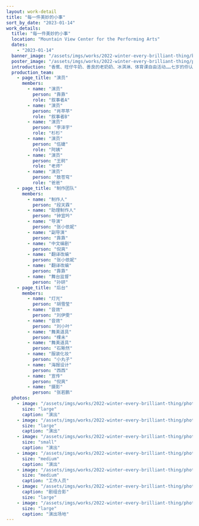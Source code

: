 ```yaml
---
layout: work-detail
title: "每一件美妙的小事"
sort_by_date: "2023-01-14"
work_details:
  title: "每一件美妙的小事"
  location: "Mountain View Center for the Performing Arts"
  dates:
    - "2023-01-14"
  banner_image: "/assets/imgs/works/2022-winter-every-brilliant-thing/banner.png"
  poster_image: "/assets/imgs/works/2022-winter-every-brilliant-thing/poster.png"
  introduction: "香蕉、旺仔牛奶、善良的老奶奶、冰淇淋、体育课自由活动……七岁的你认真记录下这个世界上所有美好的事物，在妈妈第一次尝试自杀之后，放在妈妈的床头。你知道妈妈读了你的清单，因为她修改了你的错别字。<br><br>“自杀”、“抑郁”、“患者”似乎是残酷凛冽的主题，可《每一件美妙的小事》却用诙谐的语言和温情的互动，带领观众进入抑郁症患者家庭中的“幸存者”视角。它对所有深陷泥沼的人说，这是一百万件美妙的小事，在彻底绝望之前，先任这份清单自由生长吧。"
  production_team:
    - page_title: "演员"
      members:
        - name: "演员"
          person: "靠靠"
          role: "叙事者A"
        - name: "演员"
          person: "肖苹苹"
          role: "叙事者B"
        - name: "演员"
          person: "李泽宇"
          role: "杉杉"
        - name: "演员"
          person: "伍婕"
          role: "阿姨"
        - name: "演员"
          person: "王舸"
          role: "老师"
        - name: "演员"
          person: "敖苍穹"
          role: "爸爸"
    - page_title: "制作团队"
      members:
        - name: "制作人"
          person: "段天霖"
        - name: "助理制作人"
          person: "钟宜吟"
        - name: "导演"
          person: "张小依妮"
        - name: "副导演"
          person: "靠靠"
        - name: "中文编剧"
          person: "倪爽"
        - name: "翻译改编"
          person: "张小依妮"
        - name: "翻译改编"
          person: "靠靠"
        - name: "舞台监督"
          person: "孙研"
    - page_title: "后台"
      members:
        - name: "灯光"
          person: "胡雪莹"
        - name: "音效"
          person: "刘伊雯"
        - name: "音效"
          person: "刘小叶"
        - name: "舞美道具"
          person: "棵未"
        - name: "舞美道具"
          person: "石晰然"
        - name: "服装化妆"
          person: "小丸子"
        - name: "海报设计"
          person: "西西"
        - name: "宣传"
          person: "倪爽"
        - name: "摄影"
          person: "张若鹏"
  photos:
    - image: "/assets/imgs/works/2022-winter-every-brilliant-thing/photo_1.jpg"
      size: "large"
      caption: "演出"
    - image: "/assets/imgs/works/2022-winter-every-brilliant-thing/photo_2.jpg"
      size: "large"
      caption: "演出"
    - image: "/assets/imgs/works/2022-winter-every-brilliant-thing/photo_3.jpg"
      size: "small"
      caption: "演出"
    - image: "/assets/imgs/works/2022-winter-every-brilliant-thing/photo_4.jpg"
      size: "medium"
      caption: "演出"
    - image: "/assets/imgs/works/2022-winter-every-brilliant-thing/photo_5.jpg"
      size: "medium"
      caption: "工作人员"
    - image: "/assets/imgs/works/2022-winter-every-brilliant-thing/photo_6.jpg"
      caption: "剧组合影"
      size: "large"
    - image: "/assets/imgs/works/2022-winter-every-brilliant-thing/photo_7.jpg"
      size: "large"
      caption: "演出场地"
---
```


